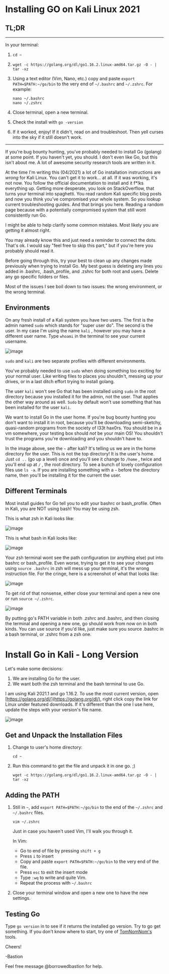 # Installing GO on Kali Linux 2021

## TL;DR

_____________________________________

In your terminal:

1. `cd ~`
2. `wget -c https://golang.org/dl/go1.16.2.linux-amd64.tar.gz -O - | tar -xz`
3. Using a text editor (Vim, Nano, etc.) copy and paste `export PATH=$PATH:~/go/bin`  to the very end of `~/.bashrc` and `~/.zshrc`.
For example:

    ```
    nano ~/.bashrc
    nano ~/.zshrc
    ```

4. Close terminal, open a new terminal.
5. Check the install with `go -version`
6. If it worked, enjoy! If it didn't, read on and troubleshoot. Then yell curses into the sky if it still doesn't work. 

____________________________________________

If you're bug bounty hunting, you've probably needed to install Go (golang) at some point. If you haven't yet, you should. I don't even like Go, but this isn't about me. A lot of awesome security research tools are written in it.

At the time I'm writing this (04/2021) a lot of Go installation instructions are *wrong* for Kali Linux. You can't get it to work... at all. If it was working, it's not now. You follow the official documentation to install and it f*!ks everything up. Getting more desperate, you look on StackOverflow, that turns your terminal into spaghetti. You read random Kali specific blog posts and now you think you've compromised your whole system. So you lookup current troubleshooting guides. And that brings you here. Reading a random page because with a potentially compromised system that still wont consistently run Go. 

I might be able to help clarify some common mistakes. Most likely you are getting it almost right.

You may already know this and just need a reminder to connect the dots. That's ok. I would say "feel free to skip this part," but if you're here you probably should read it.

Before going through this, try your best to clean up any changes made previously when trying to install Go. My best guess is deleting any lines you added in .bashrc, .bash_profile, and .zshrc for both root and users. Delete any go specific folders or files.

Most of the issues I see boil down to two issues: the wrong environment, or the wrong terminal.

## Environments

On any fresh install of a Kali system you have two users. The first is the admin named `sudo` which stands for "super user do". The second is the user. In my case I'm using the name  `kali` , however you may have a different user name. Type `whoami` in the terminal to see your current username.

![image](https://github.com/BorrowedBastion/Bug-Bounty-Hunting/blob/gh-pages/assets/images/whoami.png)

`sudo` and `kali` are two separate profiles with different environments. 

You've probably needed to use `sudo` when doing something too exciting for your normal user. Like writing files to places you shouldn't, messing up your drives, or in a last ditch effort trying to install golang.

The user `kali` won't see Go that has been installed using `sudo` in the root directory because you installed it for the admin, not the user. That applies the other way around as well. `Sudo` by default won't use something that has been installed for the user `kali`. 

We want to install Go in the user home. If you're bug bounty hunting you don't want to install it in root, because you'll be downloading semi-sketchy, quasi-random programs from the society of l33t hax0rs. You should be in a vm somewhere, your testing box should *not* be your main OS! You shouldn't trust the programs you're downloading and you shouldn't have to.  

In the image above, see the `~` after kali?  It's telling us we are in the home directory for the user. This is not the top directory! It is the user's home.  Just `cd ..` (go up a level) once and you'll see it change to `/home` , twice and you'll end up at `/` , the root directory. To see a bunch of lovely configuration files use `ls -a`. If you are installing something with a `~` before the directory name, then you'll be installing it for the current the user. 

## Different Terminals

Most install guides for Go tell you to edit your bashrc or bash_profile. Often in Kali, you are NOT using bash! You may be using zsh. 

This is what zsh in Kali looks like:

![image](https://github.com/BorrowedBastion/Bug-Bounty-Hunting/blob/gh-pages/assets/images/zsh.png)

This is what bash in Kali looks like:

![image](https://github.com/BorrowedBastion/Bug-Bounty-Hunting/blob/gh-pages/assets/images/bash.png)

Your zsh terminal wont see the path configuration (or anything else) put into bashrc or bash_profile. Even worse, trying to get it to see your changes using `source .bashrc` in zsh will mess up your terminal, it's the wrong instruction file.  For the cringe, here is a screenshot of what that looks like: 

![image](https://github.com/BorrowedBastion/Bug-Bounty-Hunting/blob/gh-pages/assets/images/scary_wrong_source.png)

To get rid of that nonsense, either close your terminal and open a new one or run `source ~/.zshrc`. 

![image](https://github.com/BorrowedBastion/Bug-Bounty-Hunting/blob/gh-pages/assets/images/fix_source.png)

By putting go's PATH variable in both .zshrc and .bashrc, and then closing the terminal and opening a new one, go should work from now on in both kinds. You can use source if you'd like, just make sure you source .bashrc in a bash terminal, or .zshrc from a zsh one.

# Install Go in Kali - Long Version

Let's make some decisions:

1. We are installing Go for the user.
2. We want both the zsh terminal and the bash terminal to use Go.

I am using Kali 2021.1 and go 1.16.2. To use the most current version, open [https://golang.org/dl/](https://golang.org/dl/), right click copy the link for Linux under featured downloads. If it's different than the one I use here, update the steps with your version's file name.

![image](https://github.com/BorrowedBastion/Bug-Bounty-Hunting/blob/gh-pages/assets/images/Version.png)

## Get and Unpack the Installation Files

1. Change to user's home directory:

    ```
    cd ~
    ```

2. Run this command to get the file and unpack it in one go.  ;)

    ```
    wget -c https://golang.org/dl/go1.16.2.linux-amd64.tar.gz -O - | tar -xz
    ```

## Adding the PATH

1. Still in `~`, add `export PATH=$PATH:~/go/bin` to the end of the `~/.zshrc` and `~/.bashrc` files.

    ```
    vim ~/.zshrc
    ```

    Just in case you haven't used Vim, I'll walk you through it. 

    In Vim:

    - Go to end of file by pressing `shift + g`
    - Press `i` to insert
    - Copy and paste `export PATH=$PATH:~/go/bin` to the very end of the file.
    - Press `esc` to exit the insert mode
    - Type `:wq` to write and quite Vim.
    - Repeat the process with `~/.bashrc`
2. Close your terminal window and open a new one to have the new settings.

## Testing Go

Type `go version` in to see if it returns the installed go version. Try to go get something. If you don't know where to start, try one of [TomNomNom's](https://github.com/tomnomnom/) tools.

Cheers!

-Bastion

Feel free message @borrowedbastion for help.

